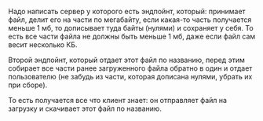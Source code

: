 Надо написать сервер у которого есть эндпойнт, который: принимает файл, 
делит его на части по мегабайту, если какая-то часть получается меньше 1 мб, 
то дописывает туда байты (нулями) и сохраняет у себя. 
То есть все части файла не должны быть меньше 1 мб, даже если файл сам весит несколько КБ. 

Второй эндпойнт, который отдает этот файл по названию, 
перед этим собирает все части ранее загруженного файла обратно в один 
и отдает пользователю (не забудь из части, которая дописана нулями, убрать их при сборе).

То есть получается все что клиент знает: он отправляет файл на загрузку и скачивает этот файл по названию.